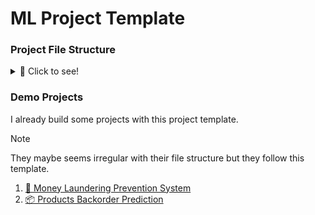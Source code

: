 # ML Project Template

### Project File Structure

<details>
<summary>👀 Click to see!</summary>

```sh
.
├── README.md
├── requirements.txt
└── src
    ├── __init__.py
    ├── components
    │   ├── __init__.py
    │   ├── data
    │   │   ├── __init__.py
    │   │   ├── ingestion.py
    │   │   ├── transformation.py
    │   │   └── validation.py
    │   └── model
    │       ├── __init__.py
    │       ├── evaluation.py
    │       ├── factory.py
    │       └── trainer.py
    ├── core
    │   ├── __init__.py
    │   ├── constants.py
    │   ├── errors.py
    │   ├── io.py
    │   └── logger.py
    ├── database
    │   ├── __init__.py
    │   ├── schema.py
    │   └── schema.yaml
    ├── entity
    │   ├── __init__.py
    │   ├── artifact.py
    │   └── config.py
    └── utils
        └── __init__.py
```

</details>

### Demo Projects

I already build some projects with this project template.

> [!NOTE]
>
> They maybe seems irregular with their file structure but they follow this template.

1. [💸 Money Laundering Prevention System](https://github.com/arv-anshul/ineuron-money-laundering)
2. [📦 Products Backorder Prediction](https://github.com/arv-anshul/ineuron-backorder-prediction)
